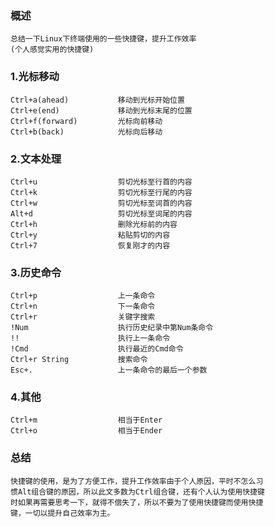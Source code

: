 ### 概述
    总结一下Linux下终端使用的一些快捷键，提升工作效率  
    (个人感觉实用的快捷键)

### 1.光标移动
    Ctrl+a(ahead)           移动到光标开始位置
    Ctrl+e(end)             移动到光标末尾的位置
    Ctrl+f(forward)         光标向前移动
    Ctrl+b(back)            光标向后移动

### 2.文本处理
    Ctrl+u                  剪切光标至行首的内容
    Ctrl+k                  剪切光标至行尾的内容
    Ctrl+w                  剪切光标至词首的内容
    Alt+d                   剪切光标至词尾的内容
    Ctrl+h                  删除光标前的内容
    Ctrl+y                  粘贴剪切的内容
    Ctrl+7                  恢复刚才的内容

### 3.历史命令
    Ctrl+p                  上一条命令
    Ctrl+n                  下一条命令
	Ctrl+r					关键字搜索
    !Num                    执行历史纪录中第Num条命令
    !!                      执行上一条命令
    !Cmd                    执行最近的Cmd命令
    Ctrl+r String           搜索命令
    Esc+.                   上一条命令的最后一个参数

### 4.其他
    Ctrl+m                  相当于Enter
    Ctrl+o                  相当于Ender

### 总结
    快捷键的使用，是为了方便工作，提升工作效率由于个人原因，平时不怎么习
    惯Alt组合键的原因，所以此文多数为Ctrl组合键，还有个人认为使用快捷键
    时如果再需要思考一下，就得不偿失了，所以不要为了使用快捷键而使用快捷
    键，一切以提升自己效率为主。

